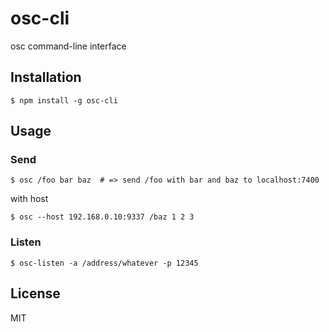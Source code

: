 
# osc-cli

osc command-line interface

## Installation

    $ npm install -g osc-cli

## Usage

### Send

    $ osc /foo bar baz  # => send /foo with bar and baz to localhost:7400

with host

    $ osc --host 192.168.0.10:9337 /baz 1 2 3

### Listen

	$ osc-listen -a /address/whatever -p 12345

## License

MIT
